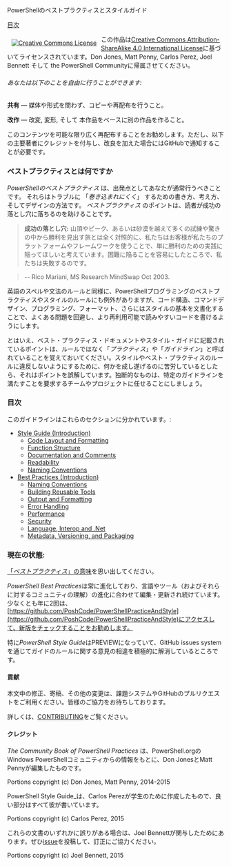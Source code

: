 <!--
## The PowerShell Best Practices and Style Guide
-->

PowerShellのベストプラクティスとスタイルガイド

<!--
[Table Of Contents](#table-of-contents)
-->

[目次](#目次)


<!--
<p align="center"><a rel="license" href="http://creativecommons.org/licenses/by-sa/4.0/" style="display: inline-block; float: left; vertical-align: middle; margin: 10px;"><img alt="Creative Commons License" style="border-width:0" src="https://i.creativecommons.org/l/by-sa/4.0/88x31.png" /></a></p>
-->

<p align="center"><a rel="license" href="http://creativecommons.org/licenses/by-sa/4.0/" style="display: inline-block; float: left; vertical-align: middle; margin: 10px;"><img alt="Creative Commons License" style="border-width:0" src="https://i.creativecommons.org/l/by-sa/4.0/88x31.png" /></a></p>

<!--
This work is licensed under a [Creative Commons Attribution-ShareAlike 4.0 International License](http://creativecommons.org/licenses/by-sa/4.0/), please attribute to Don Jones, Matt Penny, Carlos Perez, Joel Bennett と  PowerShell Community.
-->

この作品は[Creative Commons Attribution-ShareAlike 4.0 International License](http://creativecommons.org/licenses/by-sa/4.0/)に基づいてライセンスされています。Don Jones, Matt Penny, Carlos Perez, Joel Bennett そして the PowerShell Communityに帰属させてください。

<!--
###### You are free to:
-->

###### あなたは以下のことを自由に行うことができます:

<!--
**Share** — copy and redistribute the material in any medium or format
-->

**共有** — 媒体や形式を問わず、コピーや再配布を行うこと。

<!--
**Adapt** — remix, transform, and build upon the material
-->

**改作** — 改変, 変形, そして 本作品をベースに別の作品を作ること。

<!--
The authors encourage you to redistribute this content as widely as possible, but require that you give credit to the primary authors below, and that you notify us on GitHub of any improvements you make.
-->

このコンテンツを可能な限り広く再配布することをお勧めします。ただし、以下の主要著者にクレジットを付与し、改良を加えた場合にはGitHubで通知することが必要です。

<!--
### What are Best Practices
-->
### ベストプラクティスとは何ですか

<!--
_PowerShell Best Practices_ are what you should usually do as a starting point. They are ways of writing, thinking, and designing which make it _harder_ to get into trouble. The point of a _Best Practice_ is to help the reader to fall into the pit of success:
-->

_PowerShellのベストプラクティス_ は、出発点としてあなたが通常行うべきことです。
それらはトラブルに 「_巻き込まれにくく_」 するための書き方、考え方、そしてデザインの方法です。
_ベストプラクティス_ のポイントは、読者が成功の落とし穴に落ちるのを助けることです。

<!--
> **The Pit of Success:** in stark contrast to a summit, a peak, or a journey across a desert to find victory through many trials and surprises, we want our customers to simply fall into winning practices by using our platform and frameworks.  To the extent that we make it easy to get into trouble we fail.
-->

> **成功の落とし穴:** 山頂やピーク、あるいは砂漠を越えて多くの試練や驚きの中から勝利を見出す旅とは全く対照的に、私たちはお客様が私たちのプラットフォームやフレームワークを使うことで、単に勝利のための実践に陥ってほしいと考えています。困難に陥ることを容易にしたところで、私たちは失敗するのです。

<!--
> -- Rico Mariani, MS Research MindSwap Oct 2003.
-->

> -- Rico Mariani, MS Research MindSwap Oct 2003.

<!--
Like English spelling and grammar rules, PowerShell programming best practices and style rules nearly always have exceptions, but we are documenting a baseline for code structure, command design, programming, formatting, and even style which will help you to avoid common problems, and help you write more reusable, readable code -- because reusable code doesn't have to be rewritten, and readable code can be maintained.
-->

英語のスペルや文法のルールと同様に、PowerShellプログラミングのベストプラクティスやスタイルのルールにも例外がありますが、コード構造、コマンドデザイン、プログラミング、フォーマット、さらにはスタイルの基本を文書化することで、よくある問題を回避し、より再利用可能で読みやすいコードを書けるようにします。

<!--
Having said that, remember: the points in the Best Practices documents and the Style Guide are referred to as _practices_ and _guidelines_, not rules. If you're having trouble getting something done because you're trying to avoid _breaking_ a style or best practice rule, you've misunderstood the point: this document is pragmatic, rather than dogmatic. We'll leave dogmatism to teams and projects that require you to meet their specific guidelines.
-->

とはいえ、ベスト・プラクティス・ドキュメントやスタイル・ガイドに記載されているポイントは、ルールではなく「_プラクティス_」や「_ガイドライン_」と呼ばれていることを覚えておいてください。スタイルやベスト・プラクティスのルールに違反しないようにするために、何かを成し遂げるのに苦労しているとしたら、それはポイントを誤解しています。独断的なものは、特定のガイドラインを満たすことを要求するチームやプロジェクトに任せることにしましょう。


<!--
### Table of Contents
-->

### 目次

<!--
The guidelines are divided into these sections:
-->

このガイドラインはこれらのセクションに分かれています。:

<!--
* [Style Guide (Introduction)](Style-Guide/Introduction.md)
  * [Code Layout and Formatting](Style-Guide/Code-Layout-and-Formatting.md)
  * [Function Structure](Style-Guide/Function-Structure.md)
  * [Documentation and Comments](Style-Guide/Documentation-and-Comments.md)
  * [Readability](Style-Guide/Readability.md)
  * [Naming Conventions](Style-Guide/Naming-Conventions.md)
* [Best Practices (Introduction)](Best-Practices/Introduction.md)
  * [Naming Conventions](Best-Practices/Naming-Conventions.md)
  * [Building Reusable Tools](Best-Practices/Building-Reusable-Tools.md)
  * [Output and Formatting](Best-Practices/Output-and-Formatting.md)
  * [Error Handling](Best-Practices/Error-Handling.md)
  * [Performance](Best-Practices/Performance.md)
  * [Security](Best-Practices/Security.md)
  * [Language, Interop and .Net](Best-Practices/Language-Interop-and-.Net.md)
  * [Metadata, Versioning, and Packaging](Best-Practices/Metadata-Versioning-and-Packaging.md)
-->

* [Style Guide (Introduction)](Style-Guide/Introduction.md)
  * [Code Layout and Formatting](Style-Guide/Code-Layout-and-Formatting.md)
  * [Function Structure](Style-Guide/Function-Structure.md)
  * [Documentation and Comments](Style-Guide/Documentation-and-Comments.md)
  * [Readability](Style-Guide/Readability.md)
  * [Naming Conventions](Style-Guide/Naming-Conventions.md)
* [Best Practices (Introduction)](Best-Practices/Introduction.md)
  * [Naming Conventions](Best-Practices/Naming-Conventions.md)
  * [Building Reusable Tools](Best-Practices/Building-Reusable-Tools.md)
  * [Output and Formatting](Best-Practices/Output-and-Formatting.md)
  * [Error Handling](Best-Practices/Error-Handling.md)
  * [Performance](Best-Practices/Performance.md)
  * [Security](Best-Practices/Security.md)
  * [Language, Interop and .Net](Best-Practices/Language-Interop-and-.Net.md)
  * [Metadata, Versioning, and Packaging](Best-Practices/Metadata-Versioning-and-Packaging.md)


<!--
### Current State:
-->

### 現在の状態:


<!--
Remember [what we mean by _Best Practices_](#what-are-best-practices)
-->

[「_ベストプラクティス_」の意味](#ベストプラクティスとは何ですか)を思い出してください。


<!--
The *PowerShell Best Practices* are always evolving, and continue to be edited and updated as the language and tools (and our community understanding of them) evolve. We encourage you to check back for new editions at least twice a year, by visiting [https://github.com/PoshCode/PowerShellPracticeAndStyle](https://github.com/PoshCode/PowerShellPracticeAndStyle)
-->

*PowerShell Best Practices*は常に進化しており、言語やツール（およびそれらに対するコミュニティの理解）の進化に合わせて編集・更新され続けています。少なくとも年に2回は、[https://github.com/PoshCode/PowerShellPracticeAndStyle](https://github.com/PoshCode/PowerShellPracticeAndStyle)にアクセスして、新版をチェックすることをお勧めします。

<!--
The *PowerShell Style Guide* in particular is in PREVIEW, and we are still actively working out our disagreements about the rules in the guide through the GitHub issues system.
-->

特に*PowerShell Style Guide*はPREVIEWになっていて、GitHub issues systemを通じてガイドのルールに関する意見の相違を積極的に解消しているところです。

<!--
#### Contributing
-->

#### 貢献

<!--
Please use the issues system or GitHub pull requests to make corrections, contributions, and other changes to the text - we welcome your contributions!
-->

本文中の修正、寄稿、その他の変更は、課題システムやGitHubのプルリクエストをご利用ください。皆様のご協力をお待ちしております。

<!--
For more information, see [CONTRIBUTING](CONTRIBUTING.md)
-->

詳しくは、[CONTRIBUTING](CONTRIBUTING.md)をご覧ください。

<!--
#### Credits
-->

#### クレジット

<!--
_The Community Book of PowerShell Practices_ was originally compiled and edited by Don Jones and Matt Penny with input from the Windows PowerShell community on PowerShell.org
-->

_The Community Book of PowerShell Practices_ は、PowerShell.orgのWindows PowerShellコミュニティからの情報をもとに、Don JonesとMatt Pennyが編集したものです。

<!--
Portions copyright (c) Don Jones, Matt Penny, 2014-2015
-->

Portions copyright (c) Don Jones, Matt Penny, 2014-2015

<!--
_The PowerShell Style Guide_ was originally created by Carlos Perez, for his students, and all the good parts were written by him.
-->

PowerShell Style Guide_は、Carlos Perezが学生のために作成したもので、良い部分はすべて彼が書いています。

<!-- 
Portions copyright (c) Carlos Perez, 2015
-->

Portions copyright (c) Carlos Perez, 2015

<!--
Any mistakes in either of these documents are there because Joel Bennett got involved. Please submit [issues](https://github.com/PoshCode/PowerShellPracticeAndStyle/issues) and help us correct them.
-->

これらの文書のいずれかに誤りがある場合は、Joel Bennettが関与したためにあります。ぜひ[issue](https://github.com/PoshCode/PowerShellPracticeAndStyle/issues)を投稿して、訂正にご協力ください。

<!--
Portions copyright (c) Joel Bennett, 2015
-->

Portions copyright (c) Joel Bennett, 2015